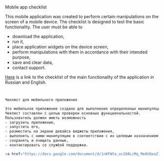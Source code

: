 Mobile app checklist

This mobile application was created to perform certain manipulations on the screen of a mobile device.
The checklist is designed to test the basic functionality.
The user must be able to
- download the application,
- run it,
- place application widgets on the device screen,
- perform manipulations with them in accordance with their intended purpose,
- save and clear data,
- contact support.

<a href="https://docs.google.com/document/d/1nKFWYa_oc10ALcMq_MeAVQeaZ1RJzf2MNZUunSX3zTs/edit?usp=sharing">Here</a> is a link to the checklist of the main functionality of the application in Russian and English.
```bash


Чеклист для мобильного приложения

Это мобильное приложение создано для выполнения определенных манипуляций на экране мобильного девайса. 
Чеклист составлен с целью проверки основных функциональностей.
Пользователь должен иметь возможность 
- загрузить приложение, 
- запустить его, 
- разместить на экране девайса виджеты приложения,
- выполнять с ними манипуляции в соответствии с их целевым назначением,
- сохранять и очищать данные,
- контактировать со службой поддержки.

<a href="https://docs.google.com/document/d/1nKFWYa_oc10ALcMq_MeAVQeaZ1RJzf2MNZUunSX3zTs/edit?usp=sharing">Здесь</a> размещена ссылка на чеклист основных функциональностей приложения на русском и английском языках.
```
